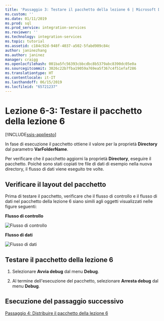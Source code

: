 ```yaml
---
title: 'Passaggio 3: Testare il pacchetto della lezione 6 | Microsoft Docs'
ms.custom: ''
ms.date: 01/11/2019
ms.prod: sql
ms.prod_service: integration-services
ms.reviewer: ''
ms.technology: integration-services
ms.topic: tutorial
ms.assetid: c184c92d-948f-4037-a502-5fabd909c84c
author: janinezhang
ms.author: janinez
manager: craigg
ms.openlocfilehash: 001ba5fc56393cbbcdbc8b5379abc8390dc05e0a
ms.sourcegitcommit: 3026c22b7fba19059a769ea5f367c4f51efaf286
ms.translationtype: HT
ms.contentlocale: it-IT
ms.lasthandoff: 06/15/2019
ms.locfileid: "65721237"
---
```

# <a name="lesson-6-3-test-the-lesson-6-package"></a>Lezione 6-3: Testare il pacchetto della lezione 6

[!INCLUDE[ssis-appliesto](../includes/ssis-appliesto-ssvrpluslinux-asdb-asdw-xxx.md)]


In fase di esecuzione il pacchetto ottiene il valore per la proprietà **Directory** dal parametro **VarFolderName**.  
  
Per verificare che il pacchetto aggiorni la proprietà **Directory**, eseguire il pacchetto. Poiché sono stati copiati tre file di dati di esempio nella nuova directory, il flusso di dati viene eseguito tre volte.
  
## <a name="check-the-package-layout"></a>Verificare il layout del pacchetto  
Prima di testare il pacchetto, verificare che il flusso di controllo e il flusso di dati nel pacchetto della lezione 6 siano simili agli oggetti visualizzati nelle figure seguenti:   
  
**Flusso di controllo**  
  
![Flusso di controllo](../integration-services/media/task4lesson2control.gif "Flusso di controllo")  
  
**Flusso di dati**  
  
![Flusso di dati](../integration-services/media/task5lesson5data.gif "Flusso di dati")  
  
## <a name="test-the-lesson-6-package"></a>Testare il pacchetto della lezione 6  
  
1.  Selezionare **Avvia debug** dal menu **Debug**.  
  
2.  Al termine dell'esecuzione del pacchetto, selezionare **Arresta debug** dal menu **Debug**.  
  
## <a name="go-to-next-task"></a>Esecuzione del passaggio successivo
[Passaggio 4: Distribuire il pacchetto della lezione 6](../integration-services/lesson-6-4-deploying-the-lesson-6-package.md)  
  
  
  
